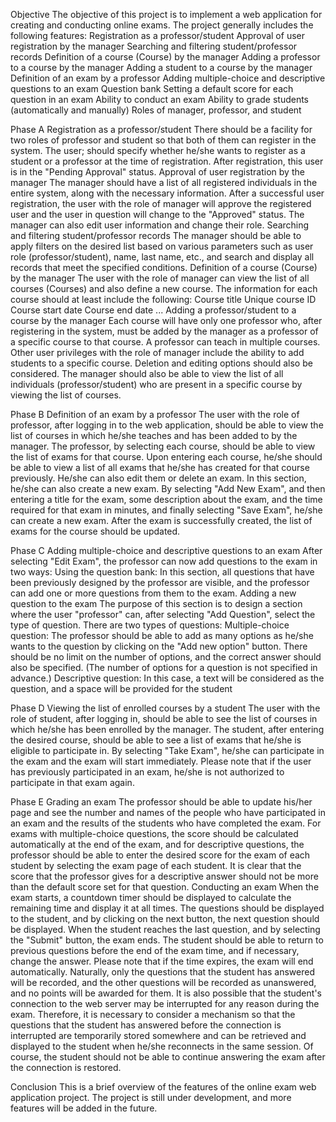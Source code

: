 Objective
The objective of this project is to implement a web application for creating and conducting online exams. The project generally includes the following features:
Registration as a professor/student
Approval of user registration by the manager
Searching and filtering student/professor records
Definition of a course (Course) by the manager
Adding a professor to a course by the manager
Adding a student to a course by the manager
Definition of an exam by a professor
Adding multiple-choice and descriptive questions to an exam
Question bank
Setting a default score for each question in an exam
Ability to conduct an exam
Ability to grade students (automatically and manually)
Roles of manager, professor, and student

Phase A
Registration as a professor/student
There should be a facility for two roles of professor and student so that both of them can register in the system. The user; should specify whether he/she wants to register as a student or a professor at the time of registration. After registration, this user is in the "Pending Approval" status.
Approval of user registration by the manager
The manager should have a list of all registered individuals in the entire system, along with the necessary information. After a successful user registration, the user with the role of manager will approve the registered user and the user in question will change to the "Approved" status. The manager can also edit user information and change their role.
Searching and filtering student/professor records
The manager should be able to apply filters on the desired list based on various parameters such as user role (professor/student), name, last name, etc., and search and display all records that meet the specified conditions.
Definition of a course (Course) by the manager
The user with the role of manager can view the list of all courses (Courses) and also define a new course. The information for each course should at least include the following:
Course title
Unique course ID
Course start date
Course end date ...
Adding a professor/student to a course by the manager
Each course will have only one professor who, after registering in the system, must be added by the manager as a professor of a specific course to that course. A professor can teach in multiple courses.
Other user privileges with the role of manager include the ability to add students to a specific course. Deletion and editing options should also be considered.
The manager should also be able to view the list of all individuals (professor/student) who are present in a specific course by viewing the list of courses.

Phase B
Definition of an exam by a professor
The user with the role of professor, after logging in to the web application, should be able to view the list of courses in which he/she teaches and has been added to by the manager. The professor, by selecting each course, should be able to view the list of exams for that course.
Upon entering each course, he/she should be able to view a list of all exams that he/she has created for that course previously. He/she can also edit them or delete an exam. In this section, he/she can also create a new exam.
By selecting "Add New Exam", and then entering a title for the exam, some description about the exam, and the time required for that exam in minutes, and finally selecting "Save Exam", he/she can create a new exam.
After the exam is successfully created, the list of exams for the course should be updated.

Phase C
Adding multiple-choice and descriptive questions to an exam
After selecting "Edit Exam", the professor can now add questions to the exam in two ways:
Using the question bank: In this section, all questions that have been previously designed by the professor are visible, and the professor can add one or more questions from them to the exam.
Adding a new question to the exam
The purpose of this section is to design a section where the user "professor" can, after selecting "Add Question", select the type of question.
There are two types of questions:
Multiple-choice question: The professor should be able to add as many options as he/she wants to the question by clicking on the "Add new option" button. There should be no limit on the number of options, and the correct answer should also be specified. (The number of options for a question is not specified in advance.)
Descriptive question: In this case, a text will be considered as the question, and a space will be provided for the student

Phase D
Viewing the list of enrolled courses by a student
The user with the role of student, after logging in, should be able to see the list of courses in which he/she has been enrolled by the manager.
The student, after entering the desired course, should be able to see a list of exams that he/she is eligible to participate in. By selecting "Take Exam", he/she can participate in the exam and the exam will start immediately.
Please note that if the user has previously participated in an exam, he/she is not authorized to participate in that exam again.

Phase E
Grading an exam
The professor should be able to update his/her page and see the number and names of the people who have participated in an exam and the results of the students who have completed the exam.
For exams with multiple-choice questions, the score should be calculated automatically at the end of the exam, and for descriptive questions, the professor should be able to enter the desired score for the exam of each student by selecting the exam page of each student.
It is clear that the score that the professor gives for a descriptive answer should not be more than the default score set for that question.
Conducting an exam
When the exam starts, a countdown timer should be displayed to calculate the remaining time and display it at all times.
The questions should be displayed to the student, and by clicking on the next button, the next question should be displayed. When the student reaches the last question, and by selecting the "Submit" button, the exam ends.
The student should be able to return to previous questions before the end of the exam time, and if necessary, change the answer.
Please note that if the time expires, the exam will end automatically. Naturally, only the questions that the student has answered will be recorded, and the other questions will be recorded as unanswered, and no points will be awarded for them.
It is also possible that the student's connection to the web server may be interrupted for any reason during the exam. Therefore, it is necessary to consider a mechanism so that the questions that the student has answered before the connection is interrupted are temporarily stored somewhere and can be retrieved and displayed to the student when he/she reconnects in the same session. Of course, the student should not be able to continue answering the exam after the connection is restored.

Conclusion
This is a brief overview of the features of the online exam web application project. The project is still under development, and more features will be added in the future.
